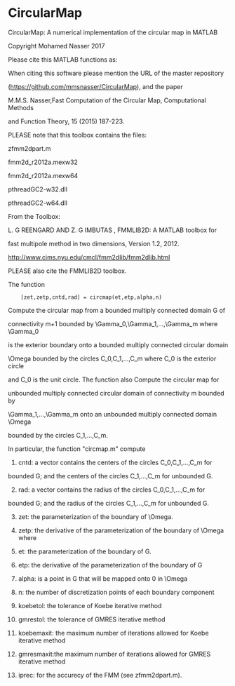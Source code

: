 # CircularMap
CircularMap: A numerical implementation of the circular map in MATLAB

Copyright Mohamed Nasser 2017

Please cite this MATLAB functions as:

When citing this software please mention the URL of the master repository 

(https://github.com/mmsnasser/CircularMap), and the paper

M.M.S. Nasser,Fast Computation of the Circular Map, Computational Methods 

and Function Theory, 15 (2015) 187-223.


PLEASE note that this toolbox contains the files:

zfmm2dpart.m

fmm2d_r2012a.mexw32

fmm2d_r2012a.mexw64

pthreadGC2-w32.dll

pthreadGC2-w64.dll

From the Toolbox:

L. G REENGARD AND Z. G IMBUTAS , FMMLIB2D: A MATLAB toolbox for

fast multipole method in two dimensions, Version 1.2, 2012.

http://www.cims.nyu.edu/cmcl/fmm2dlib/fmm2dlib.html

PLEASE also cite the FMMLIB2D toolbox.

The function 

        [zet,zetp,cntd,rad] = circmap(et,etp,alpha,n)
        
Compute the circular map from a bounded multiply connected domain G of 

connectivity m+1 bounded by \Gamma_0,\Gamma_1,...,\Gamma_m where \Gamma_0

is the exterior boundary onto a bounded multiply connected circular domain 

\Omega bounded by the circles C_0,C_1,...,C_m where C_0 is the exterior circle

and C_0 is the unit circle. The function also Compute the circular map for

unbounded multiply connected circular domain of connectivity m bounded by

\Gamma_1,...,\Gamma_m onto an unbounded multiply connected domain \Omega 

bounded by the circles C_1,...,C_m. 

In particular, the function "circmap.m" compute

1. cntd: a vector contains the centers of the circles C_0,C_1,...,C_m for

bounded G; and the centers of the circles C_1,...,C_m for unbounded G.

2. rad: a vector contains the radius of the circles C_0,C_1,...,C_m for

bounded G; and the radius of the circles C_1,...,C_m for unbounded G.

3. zet: the parameterization of the boundary of \Omega.

4. zetp: the derivative of the parameterization of the boundary of \Omega
 where
 
1. et: the parameterization of the boundary of G.

2. etp: the derivative of the parameterization of the boundary of G

3. alpha: is a point in G that will be mapped onto 0 in \Omega

4. n: the number of discretization points of each boundary component

5. koebetol: the tolerance of Koebe iterative method

6. gmrestol: the tolerance of GMRES iterative method

7. koebemaxit: the maximum number of iterations allowed for Koebe iterative method

8. gmresmaxit:the maximum number of iterations allowed for GMRES iterative method

9. iprec: for the accurecy of the FMM (see zfmm2dpart.m).
